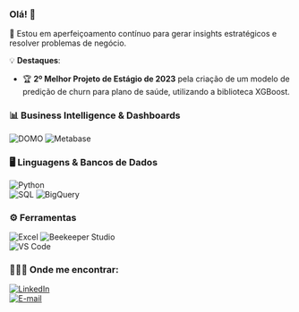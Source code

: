 ### Olá! 👋

🚀 Estou em aperfeiçoamento contínuo para gerar insights estratégicos e resolver problemas de negócio.

💡 **Destaques**:
- 🏆 **2º Melhor Projeto de Estágio de 2023** pela criação de um modelo de predição de churn para plano de saúde, utilizando a biblioteca XGBoost.

### 📊 **Business Intelligence & Dashboards**
![DOMO](https://img.shields.io/badge/DOMO-0072C6?style=for-the-badge&logo=domo&logoColor=white)
![Metabase](https://img.shields.io/badge/Metabase-509EE3?style=for-the-badge&logo=metabase&logoColor=white)

### 🖥️ **Linguagens & Bancos de Dados**  
![Python](https://img.shields.io/badge/Python-3776AB?style=for-the-badge&logo=python&logoColor=white)  
![SQL](https://img.shields.io/badge/SQL-4479A1?style=for-the-badge&logo=amazon-dynamodb&logoColor=white)
![BigQuery](https://img.shields.io/badge/Google%20BigQuery-4285F4?style=for-the-badge&logo=google-cloud&logoColor=white)

### ⚙️ **Ferramentas** 
![Excel](https://img.shields.io/badge/Microsoft%20Excel-217346?style=for-the-badge&logo=microsoft-excel&logoColor=white)
![Beekeeper Studio](https://img.shields.io/badge/Beekeeper%20Studio-FF6B00?style=for-the-badge&logo=beekeeper&logoColor=white)  
![VS Code](https://img.shields.io/badge/VS%20Code-007ACC?style=for-the-badge&logo=visual-studio-code&logoColor=white)

### 👩🏼‍💻 Onde me encontrar: 
[![LinkedIn](https://img.shields.io/badge/LinkedIn-0A66C2?style=flat&logo=linkedin&logoColor=white)](https://www.linkedin.com/in/lucas-a-sanches/)  
[![E-mail](https://img.shields.io/badge/Email-D14836?style=flat&logo=gmail&logoColor=white)](mailto:lucasdesanches@gmail.com)  
